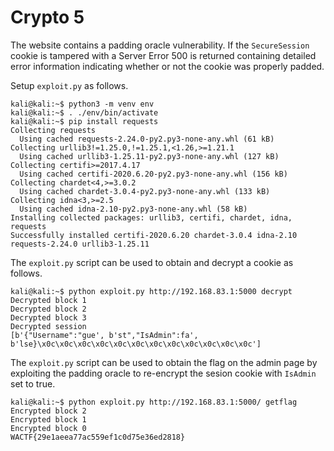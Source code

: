 # Crypto 5

The website contains a padding oracle vulnerability. If the `SecureSession` cookie is tampered with a Server Error 500 is returned containing detailed error information indicating whether or not the cookie was properly padded.

Setup `exploit.py` as follows.
```
kali@kali:~$ python3 -m venv env
kali@kali:~$ . ./env/bin/activate
kali@kali:~$ pip install requests
Collecting requests
  Using cached requests-2.24.0-py2.py3-none-any.whl (61 kB)
Collecting urllib3!=1.25.0,!=1.25.1,<1.26,>=1.21.1
  Using cached urllib3-1.25.11-py2.py3-none-any.whl (127 kB)
Collecting certifi>=2017.4.17
  Using cached certifi-2020.6.20-py2.py3-none-any.whl (156 kB)
Collecting chardet<4,>=3.0.2
  Using cached chardet-3.0.4-py2.py3-none-any.whl (133 kB)
Collecting idna<3,>=2.5
  Using cached idna-2.10-py2.py3-none-any.whl (58 kB)
Installing collected packages: urllib3, certifi, chardet, idna, requests
Successfully installed certifi-2020.6.20 chardet-3.0.4 idna-2.10 requests-2.24.0 urllib3-1.25.11
```

The `exploit.py` script can be used to obtain and decrypt a cookie as follows.
```
kali@kali:~$ python exploit.py http://192.168.83.1:5000 decrypt
Decrypted block 1
Decrypted block 2
Decrypted block 3
Decrypted session
[b'{"Username":"gue', b'st","IsAdmin":fa', b'lse}\x0c\x0c\x0c\x0c\x0c\x0c\x0c\x0c\x0c\x0c\x0c\x0c']
```

The `exploit.py` script can be used to obtain the flag on the admin page by exploiting the padding oracle to re-encrypt the sesion cookie with `IsAdmin` set to true.
```
kali@kali:~$ python exploit.py http://192.168.83.1:5000/ getflag
Encrypted block 2
Encrypted block 1
Encrypted block 0
WACTF{29e1aeea77ac559ef1c0d75e36ed2818}
```
